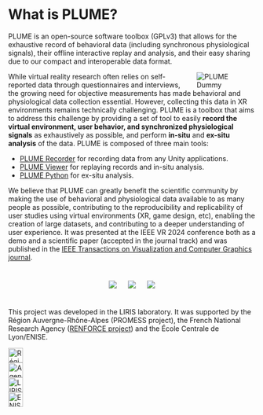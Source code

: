 # What is PLUME?

PLUME is an open-source software toolbox (GPLv3) that allows for the exhaustive record of behavioral data (including synchronous physiological signals), their offline interactive replay and analysis, and their easy sharing due to our compact and interoperable data format.

<div style="float: right; width: 100px; margin: 0px 20px">
    <img src="/assets/dummy_cropped.png" alt="PLUME Dummy">
</div>

While virtual reality research often relies on self-reported data through questionnaires and interviews, the growing need for objective measurements has made behavioral and physiological data collection essential. However, collecting this data in XR environments remains technically challenging. PLUME is a toolbox that aims to address this challenge by providing a set of tool to easily <strong>record the virtual environment, user behavior, and synchronized physiological signals</strong> as exhaustively as possible, and perform <strong>in-situ</strong> and <strong>ex-situ analysis</strong> of the data. PLUME is composed of three main tools:

* [PLUME Recorder](https://github.com/liris-xr/PLUME-Recorder) for recording data from any Unity applications.
* [PLUME Viewer](https://github.com/liris-xr/PLUME-Viewer) for replaying records and in-situ analysis.
* [PLUME Python](https://github.com/liris-xr/PLUME-Python) for ex-situ analysis.

We believe that PLUME can greatly benefit the scientific community by making the use of behavioral and physiological data available to as many people as possible, contributing to the reproducibility and replicability of user studies using virtual environments (XR, game design, etc), enabling the creation of large datasets, and contributing to a deeper understanding of user experience. It was presented at the IEEE VR 2024 conference both as a demo and a scientific paper (accepted in the journal track) and was published in the [IEEE Transactions on Visualization and Computer Graphics journal](https://www.computer.org/csdl/journal/tg/2024/05/10458415/1V2s4TP60so).

<div style="display: flex; justify-content: center; gap: 5%; padding: 5% 5%;">
    <img src="/assets/plume_recorder_light.png">
    <img src="/assets/plume_viewer_light.png">
    <img src="/assets/plume_python_light.png">
</div>

This project was developed in the LIRIS laboratory. It was supported by the Région Auvergne-Rhône-Alpes (PROMESS project), the French National Research Agency ([RENFORCE project](https://projet.liris.cnrs.fr/renforce/)) and the École Centrale de Lyon/ENISE.

<div class="md-container center-h gap-30 flex-row">
  <div class="column">
    <a href="https://www.auvergnerhonealpes.fr/"><img src="/assets/logo_aura.png" alt="Région Auvergne-Rhône-Alpes" style="height: 30px"></a>
  </div>
  <div class="column">
    <a href="https://anr.fr/"><img src="/assets/logo_anr.png" alt="Agence Nationale de la Recherche" style="height: 30px"></a>
  </div>
  <div class="column">
    <a href="https://liris.cnrs.fr/renforce/"><img src="/assets/logo_liris.png" alt="LIRIS" style="height: 30px"></a>
  </div>
  <div class="column">
    <a href="https://www.enise.fr/"><img src="/assets/logo_enise.jpg" alt="ENISE" style="height: 30px"></a>
  </div>
</div>